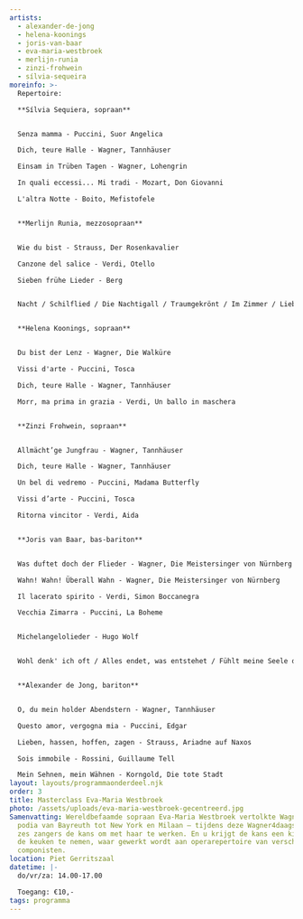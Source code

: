 ```yaml
---
artists:
  - alexander-de-jong
  - helena-koonings
  - joris-van-baar
  - eva-maria-westbroek
  - merlijn-runia
  - zinzi-frohwein
  - sílvia-sequeira
moreinfo: >-
  Repertoire:

  **Sílvia Sequiera, sopraan**


  Senza mamma - Puccini, Suor Angelica

  Dich, teure Halle - Wagner, Tannhäuser

  Einsam in Trüben Tagen - Wagner, Lohengrin

  In quali eccessi... Mi tradi - Mozart, Don Giovanni 

  L'altra Notte - Boito, Mefistofele


  **Merlijn Runia, mezzosopraan**


  Wie du bist - Strauss, Der Rosenkavalier

  Canzone del salice - Verdi, Otello

  Sieben frühe Lieder - Berg 


  Nacht / Schilflied / Die Nachtigall / Traumgekrönt / Im Zimmer / Liebesode / Sommertage 


  **Helena Koonings, sopraan**


  Du bist der Lenz - Wagner, Die Walküre

  Vissi d'arte - Puccini, Tosca

  Dich, teure Halle - Wagner, Tannhäuser

  Morr, ma prima in grazia - Verdi, Un ballo in maschera


  **Zinzi Frohwein, sopraan**


  Allmächt’ge Jungfrau - Wagner, Tannhäuser

  Dich, teure Halle - Wagner, Tannhäuser

  Un bel di vedremo - Puccini, Madama Butterfly

  Vissi d’arte - Puccini, Tosca

  Ritorna vincitor - Verdi, Aida


  **Joris van Baar, bas-bariton**


  Was duftet doch der Flieder - Wagner, Die Meistersinger von Nürnberg

  Wahn! Wahn! Überall Wahn - Wagner, Die Meistersinger von Nürnberg

  Il lacerato spirito - Verdi, Simon Boccanegra

  Vecchia Zimarra - Puccini, La Boheme


  Michelangelolieder - Hugo Wolf


  Wohl denk' ich oft / Alles endet, was entstehet / Fühlt meine Seele das ersehnte Licht


  **Alexander de Jong, bariton**


  O, du mein holder Abendstern - Wagner, Tannhäuser

  Questo amor, vergogna mia - Puccini, Edgar

  Lieben, hassen, hoffen, zagen - Strauss, Ariadne auf Naxos

  Sois immobile - Rossini, Guillaume Tell

  Mein Sehnen, mein Wähnen - Korngold, Die tote Stadt
layout: layouts/programmaonderdeel.njk
order: 3
title: Masterclass Eva-Maria Westbroek
photo: /assets/uploads/eva-maria-westbroek-gecentreerd.jpg
Samenvatting: Wereldbefaamde sopraan Eva-Maria Westbroek vertolkte Wagner op
  podia van Bayreuth tot New York en Milaan – tijdens deze Wagner4daagse krijgen
  zes zangers de kans om met haar te werken. En u krijgt de kans een kijkje in
  de keuken te nemen, waar gewerkt wordt aan operarepertoire van verschillende
  componisten.
location: Piet Gerritszaal
datetime: |-
  do/vr/za: 14.00-17.00

  Toegang: €10,-
tags: programma
---
```

